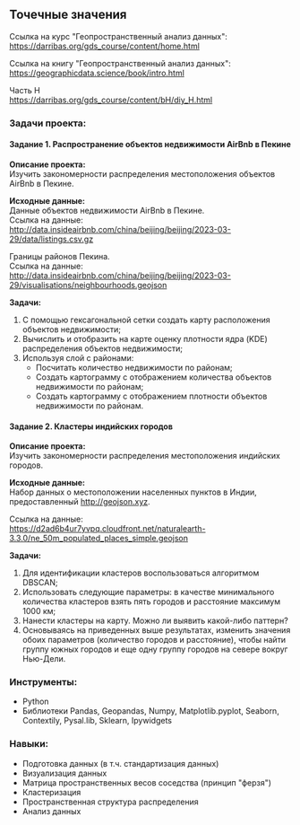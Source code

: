 ## Точечные значения

Ссылка на курс "Геопространственный анализ данных":\
https://darribas.org/gds_course/content/home.html

Ссылка на книгу "Геопространственный анализ данных":\
https://geographicdata.science/book/intro.html

Часть H\
https://darribas.org/gds_course/content/bH/diy_H.html

### Задачи проекта:
#### Задание 1. Распространение объектов недвижимости AirBnb в Пекине

**Описание проекта:**\
Изучить закономерности распределения местоположения объектов AirBnb в Пекине.

**Исходные данные:**\
Данные объектов недвижимости AirBnb в Пекине.\
Ссылка на данные:\
http://data.insideairbnb.com/china/beijing/beijing/2023-03-29/data/listings.csv.gz

Границы районов Пекина.\
Ссылка на данные:\
http://data.insideairbnb.com/china/beijing/beijing/2023-03-29/visualisations/neighbourhoods.geojson

**Задачи:**
1.   С помощью гексагональной сетки создать карту расположения объектов недвижимости;
2.   Вычислить и отобразить на карте оценку плотности ядра (KDE) распределения объектов недвижимости;
3.   Используя слой с районами:
     *   Посчитать количество недвижимости по районам;
     *   Создать картограмму с отображением количества объектов недвижимости по районам;
     *   Создать картограмму с отображением плотности объектов недвижимости по районам.

#### Задание 2. Кластеры индийских городов

**Описание проекта:**\
Изучить закономерности распределения местоположения индийских городов.

**Исходные данные:**\
Набор данных о местоположении населенных пунктов в Индии, предоставленный http://geojson.xyz.

Ссылка на данные:\
https://d2ad6b4ur7yvpq.cloudfront.net/naturalearth-3.3.0/ne_50m_populated_places_simple.geojson

**Задачи:**
1.   Для идентификации кластеров воспользоваться алгоритмом DBSCAN;
2.   Использовать следующие параметры: в качестве минимального количества кластеров взять пять городов и расстояние максимум 1000 км;
3.   Нанести кластеры на карту. Можно ли выявить какой-либо паттерн?
4.   Основываясь на приведенных выше результатах, изменить значения обоих параметров (количество городов и расстояние), чтобы найти группу южных городов и еще одну группу городов на севере вокруг Нью-Дели.

### Инструменты: 
* Python
* Библиотеки Pandas, Geopandas, Numpy, Matplotlib.pyplot, Seaborn, Contextily, Pysal.lib, Sklearn, Ipywidgets

### Навыки:
* Подготовка данных (в т.ч. стандартизация данных)
* Визуализация данных
* Матрица пространственных весов соседства (принцип "ферзя")
* Кластеризация
* Пространственная структура распределения
* Анализ данных

